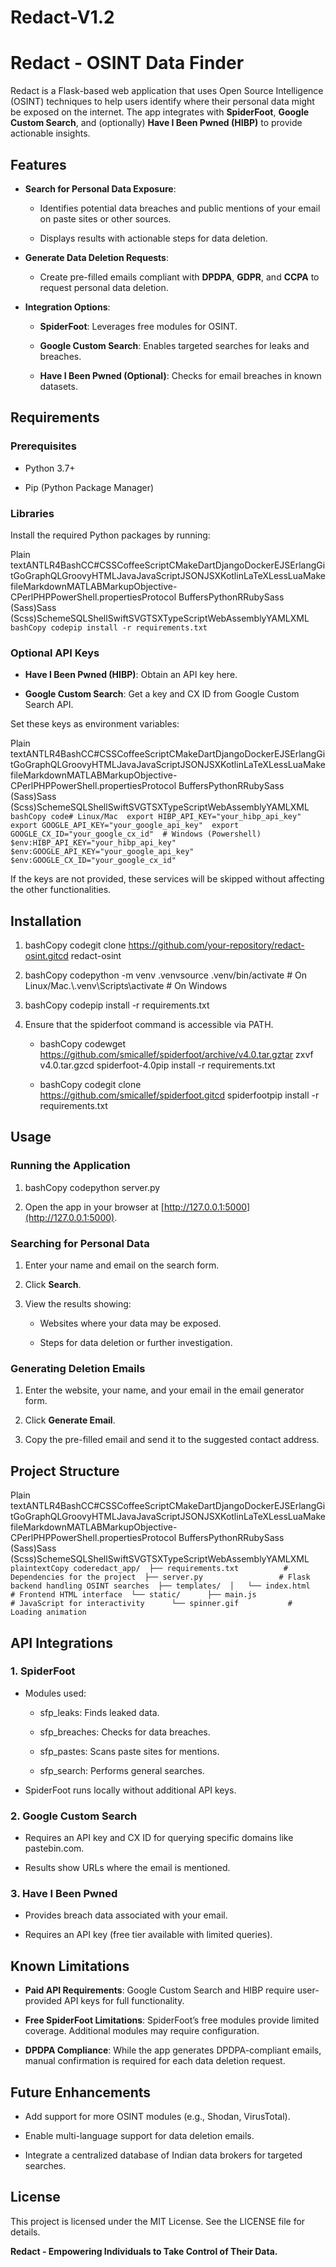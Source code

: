 # Redact-V1.2

**Redact - OSINT Data Finder**
==============================

Redact is a Flask-based web application that uses Open Source Intelligence (OSINT) techniques to help users identify where their personal data might be exposed on the internet. The app integrates with **SpiderFoot**, **Google Custom Search**, and (optionally) **Have I Been Pwned (HIBP)** to provide actionable insights.

**Features**
------------

*   **Search for Personal Data Exposure**:
    
    *   Identifies potential data breaches and public mentions of your email on paste sites or other sources.
        
    *   Displays results with actionable steps for data deletion.
        
*   **Generate Data Deletion Requests**:
    
    *   Create pre-filled emails compliant with **DPDPA**, **GDPR**, and **CCPA** to request personal data deletion.
        
*   **Integration Options**:
    
    *   **SpiderFoot**: Leverages free modules for OSINT.
        
    *   **Google Custom Search**: Enables targeted searches for leaks and breaches.
        
    *   **Have I Been Pwned (Optional)**: Checks for email breaches in known datasets.
        

**Requirements**
----------------

### **Prerequisites**

*   Python 3.7+
    
*   Pip (Python Package Manager)
    

### **Libraries**

Install the required Python packages by running:

Plain textANTLR4BashCC#CSSCoffeeScriptCMakeDartDjangoDockerEJSErlangGitGoGraphQLGroovyHTMLJavaJavaScriptJSONJSXKotlinLaTeXLessLuaMakefileMarkdownMATLABMarkupObjective-CPerlPHPPowerShell.propertiesProtocol BuffersPythonRRubySass (Sass)Sass (Scss)SchemeSQLShellSwiftSVGTSXTypeScriptWebAssemblyYAMLXML`   bashCopy codepip install -r requirements.txt   `

### **Optional API Keys**

*   **Have I Been Pwned (HIBP)**: Obtain an API key here.
    
*   **Google Custom Search**: Get a key and CX ID from Google Custom Search API.
    

Set these keys as environment variables:

Plain textANTLR4BashCC#CSSCoffeeScriptCMakeDartDjangoDockerEJSErlangGitGoGraphQLGroovyHTMLJavaJavaScriptJSONJSXKotlinLaTeXLessLuaMakefileMarkdownMATLABMarkupObjective-CPerlPHPPowerShell.propertiesProtocol BuffersPythonRRubySass (Sass)Sass (Scss)SchemeSQLShellSwiftSVGTSXTypeScriptWebAssemblyYAMLXML`   bashCopy code# Linux/Mac  export HIBP_API_KEY="your_hibp_api_key"  export GOOGLE_API_KEY="your_google_api_key"  export GOOGLE_CX_ID="your_google_cx_id"  # Windows (Powershell)  $env:HIBP_API_KEY="your_hibp_api_key"  $env:GOOGLE_API_KEY="your_google_api_key"  $env:GOOGLE_CX_ID="your_google_cx_id"   `

If the keys are not provided, these services will be skipped without affecting the other functionalities.

**Installation**
----------------

1.  bashCopy codegit clone https://github.com/your-repository/redact-osint.gitcd redact-osint
    
2.  bashCopy codepython -m venv .venvsource .venv/bin/activate # On Linux/Mac.\\.venv\\Scripts\\activate # On Windows
    
3.  bashCopy codepip install -r requirements.txt
    
4.  Ensure that the spiderfoot command is accessible via PATH.
    
    *   bashCopy codewget https://github.com/smicallef/spiderfoot/archive/v4.0.tar.gztar zxvf v4.0.tar.gzcd spiderfoot-4.0pip install -r requirements.txt
        
    *   bashCopy codegit clone https://github.com/smicallef/spiderfoot.gitcd spiderfootpip install -r requirements.txt
        

**Usage**
---------

### **Running the Application**

1.  bashCopy codepython server.py
    
2.  Open the app in your browser at [http://127.0.0.1:5000](http://127.0.0.1:5000).
    

### **Searching for Personal Data**

1.  Enter your name and email on the search form.
    
2.  Click **Search**.
    
3.  View the results showing:
    
    *   Websites where your data may be exposed.
        
    *   Steps for data deletion or further investigation.
        

### **Generating Deletion Emails**

1.  Enter the website, your name, and your email in the email generator form.
    
2.  Click **Generate Email**.
    
3.  Copy the pre-filled email and send it to the suggested contact address.
    

**Project Structure**
---------------------

Plain textANTLR4BashCC#CSSCoffeeScriptCMakeDartDjangoDockerEJSErlangGitGoGraphQLGroovyHTMLJavaJavaScriptJSONJSXKotlinLaTeXLessLuaMakefileMarkdownMATLABMarkupObjective-CPerlPHPPowerShell.propertiesProtocol BuffersPythonRRubySass (Sass)Sass (Scss)SchemeSQLShellSwiftSVGTSXTypeScriptWebAssemblyYAMLXML`   plaintextCopy coderedact_app/  ├── requirements.txt          # Dependencies for the project  ├── server.py                 # Flask backend handling OSINT searches  ├── templates/  │   └── index.html            # Frontend HTML interface  └── static/      ├── main.js               # JavaScript for interactivity      └── spinner.gif           # Loading animation   `

**API Integrations**
--------------------

### **1\. SpiderFoot**

*   Modules used:
    
    *   sfp\_leaks: Finds leaked data.
        
    *   sfp\_breaches: Checks for data breaches.
        
    *   sfp\_pastes: Scans paste sites for mentions.
        
    *   sfp\_search: Performs general searches.
        
*   SpiderFoot runs locally without additional API keys.
    

### **2\. Google Custom Search**

*   Requires an API key and CX ID for querying specific domains like pastebin.com.
    
*   Results show URLs where the email is mentioned.
    

### **3\. Have I Been Pwned**

*   Provides breach data associated with your email.
    
*   Requires an API key (free tier available with limited queries).
    

**Known Limitations**
---------------------

*   **Paid API Requirements**: Google Custom Search and HIBP require user-provided API keys for full functionality.
    
*   **Free SpiderFoot Limitations**: SpiderFoot’s free modules provide limited coverage. Additional modules may require configuration.
    
*   **DPDPA Compliance**: While the app generates DPDPA-compliant emails, manual confirmation is required for each data deletion request.
    

**Future Enhancements**
-----------------------

*   Add support for more OSINT modules (e.g., Shodan, VirusTotal).
    
*   Enable multi-language support for data deletion emails.
    
*   Integrate a centralized database of Indian data brokers for targeted searches.
    

**License**
-----------

This project is licensed under the MIT License. See the LICENSE file for details.

**Redact - Empowering Individuals to Take Control of Their Data.**
